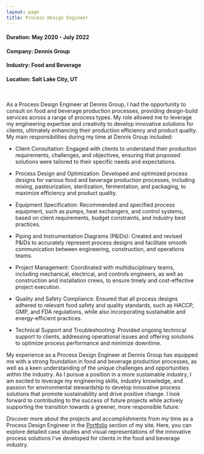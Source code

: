 ```yaml
---
layout: page
title: Process Design Engineer
---
```


#### Duration: May 2020 - July 2022

#### Company: Dennis Group

#### Industry: Food and Beverage

#### Location: Salt Lake City, UT

<br>

As a Process Design Engineer at Dennis Group, I had the opportunity to consult on food and beverage production processes, providing design-build services across a range of process types. My role allowed me to leverage my engineering expertise and creativity to develop innovative solutions for clients, ultimately enhancing their production efficiency and product quality. My main responsibilities during my time at Dennis Group included:

- Client Consultation: Engaged with clients to understand their production requirements, challenges, and objectives, ensuring that proposed solutions were tailored to their specific needs and expectations.

- Process Design and Optimization: Developed and optimized process designs for various food and beverage production processes, including mixing, pasteurization, sterilization, fermentation, and packaging, to maximize efficiency and product quality.

- Equipment Specification: Recommended and specified process equipment, such as pumps, heat exchangers, and control systems, based on client requirements, budget constraints, and industry best practices.

- Piping and Instrumentation Diagrams (P&IDs): Created and revised P&IDs to accurately represent process designs and facilitate smooth communication between engineering, construction, and operations teams.

- Project Management: Coordinated with multidisciplinary teams, including mechanical, electrical, and controls engineers, as well as construction and installation crews, to ensure timely and cost-effective project execution.

- Quality and Safety Compliance: Ensured that all process designs adhered to relevant food safety and quality standards, such as HACCP, GMP, and FDA regulations, while also incorporating sustainable and energy-efficient practices.

- Technical Support and Troubleshooting: Provided ongoing technical support to clients, addressing operational issues and offering solutions to optimize process performance and minimize downtime.

My experience as a Process Design Engineer at Dennis Group has equipped me with a strong foundation in food and beverage production processes, as well as a keen understanding of the unique challenges and opportunities within the industry. As I pursue a position in a more sustainable industry, I am excited to leverage my engineering skills, industry knowledge, and passion for environmental stewardship to develop innovative process solutions that promote sustainability and drive positive change. I look forward to contributing to the success of future projects while actively supporting the transition towards a greener, more responsible future.

Discover more about the projects and accomplishments from my time as a Process Design Engineer in the [Portfolio](/portfolio) section of my site. Here, you can explore detailed case studies and visual representations of the innovative process solutions I've developed for clients in the food and beverage industry. 
